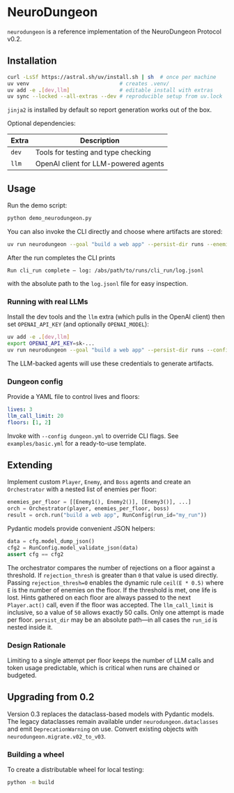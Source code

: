 # NeuroDungeon

`neurodungeon` is a reference implementation of the NeuroDungeon Protocol v0.2.

## Installation

```bash
curl -LsSf https://astral.sh/uv/install.sh | sh  # once per machine
uv venv                             # creates .venv/
uv add -e .[dev,llm]                # editable install with extras
uv sync --locked --all-extras --dev # reproducible setup from uv.lock
```

`jinja2` is installed by default so report generation works out of the box.

Optional dependencies:

| Extra | Description |
|-------|-------------|
| `dev` | Tools for testing and type checking |
| `llm` | OpenAI client for LLM-powered agents |

## Usage

Run the demo script:

```bash
python demo_neurodungeon.py
```

You can also invoke the CLI directly and choose where artifacts are stored:

```bash
uv run neurodungeon --goal "build a web app" --persist-dir runs --enemies 2
```
After the run completes the CLI prints

```
Run cli_run complete — log: /abs/path/to/runs/cli_run/log.jsonl
```
with the absolute path to the `log.jsonl` file for easy inspection.

### Running with real LLMs

Install the dev tools and the `llm` extra (which pulls in the OpenAI client)
then set `OPENAI_API_KEY` (and optionally `OPENAI_MODEL`):

```bash
uv add -e .[dev,llm]
export OPENAI_API_KEY=sk-...
uv run neurodungeon --goal "build a web app" --persist-dir runs --config dungeon.yml
```

The LLM-backed agents will use these credentials to generate artifacts.

### Dungeon config

Provide a YAML file to control lives and floors:

```yaml
lives: 3
llm_call_limit: 20
floors: [1, 2]
```

Invoke with `--config dungeon.yml` to override CLI flags. See
`examples/basic.yml` for a ready-to-use template.

## Extending

Implement custom `Player`, `Enemy`, and `Boss` agents and create an
`Orchestrator` with a nested list of enemies per floor:

```python
enemies_per_floor = [[Enemy1(), Enemy2()], [Enemy3()], ...]
orch = Orchestrator(player, enemies_per_floor, boss)
result = orch.run("build a web app", RunConfig(run_id="my_run"))
```

Pydantic models provide convenient JSON helpers:

```python
data = cfg.model_dump_json()
cfg2 = RunConfig.model_validate_json(data)
assert cfg == cfg2
```

The orchestrator compares the number of rejections on a floor against a
threshold. If ``rejection_thresh`` is greater than ``0`` that value is used
directly. Passing ``rejection_thresh=0`` enables the dynamic rule
``ceil(E * 0.5)`` where ``E`` is the number of enemies on the floor.
If the threshold is met, one life is lost. Hints gathered on each floor are always passed to
the next `Player.act()` call, even if the floor was accepted. The
`llm_call_limit` is inclusive, so a value of `50` allows exactly 50
calls. Only one attempt is made per floor. `persist_dir` may be an
absolute path—in all cases the `run_id` is nested inside it.

### Design Rationale

Limiting to a single attempt per floor keeps the number of LLM calls and
token usage predictable, which is critical when runs are chained or
budgeted.

## Upgrading from 0.2

Version 0.3 replaces the dataclass-based models with Pydantic models. The
legacy dataclasses remain available under ``neurodungeon.dataclasses`` and
emit ``DeprecationWarning`` on use. Convert existing objects with
``neurodungeon.migrate.v02_to_v03``.

### Building a wheel

To create a distributable wheel for local testing:

```bash
python -m build
```
